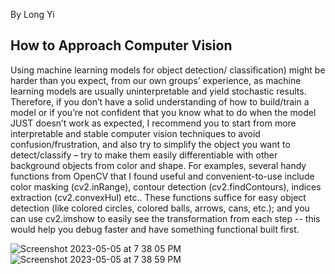 By Long Yi

## How to Approach Computer Vision

Using machine learning models for object detection/ classification) might be harder than you expect, from our own groups’ experience, as machine learning models are usually uninterpretable and yield stochastic results. 
Therefore, if you don’t have a solid understanding of how to build/train a model or if you’re not confident that you know what to do when the model JUST doesn’t work as expected, I recommend you to start from more interpretable and stable computer vision techniques to avoid confusion/frustration, and also try to simplify the object you want to detect/classify – try to make them easily differentiable with other background objects from color and shape. 
For examples, several handy functions from OpenCV that I found useful and convenient-to-use include color masking (cv2.inRange), contour detection (cv2.findContours), indices extraction (cv2.convexHul) etc.. 
These functions suffice for easy object detection (like colored circles, colored balls, arrows, cans, etc.); and you can use cv2.imshow to easily see the transformation from each step -- this would help you debug faster and have something functional built first. 

![Screenshot 2023-05-05 at 7 38 05 PM](https://user-images.githubusercontent.com/59838570/236585107-8e69b398-36c1-4977-8116-ad4ff33f6aba.jpg)
![Screenshot 2023-05-05 at 7 38 59 PM](https://user-images.githubusercontent.com/59838570/236585145-c92799a8-d5ae-4da9-9db8-935fe0263750.jpg)
